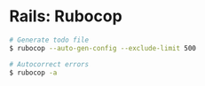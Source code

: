 # Rails: Rubocop

```bash
# Generate todo file
$ rubocop --auto-gen-config --exclude-limit 500
```

```bash
# Autocorrect errors
$ rubocop -a
```
